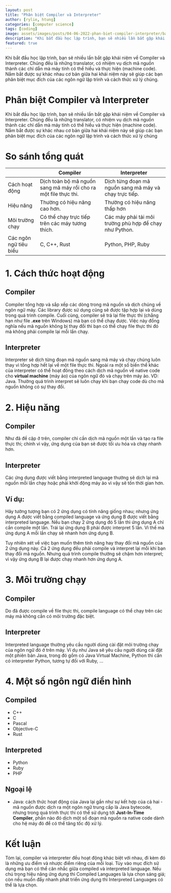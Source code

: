 ```yaml
---
layout: post
title: "Phân biệt Compiler và Interpreter"
author: [rylie, htung]
categories: [computer science]
tags: [coding]
image: assets/images/posts/04-06-2022-phan-biet-compiler-interpreter/banner.png
description: "Khi bắt đầu học lập trình, bạn sẽ nhiều lần bắt gặp khái niệm về Compiler và Interpreter. Chúng đều là những translator, có nhiệm vụ dịch mã nguồn thành các chỉ dẫn mà máy tính có thể hiểu và thực hiện (machine code). Nắm bắt được sự khác nhau cơ bản giữa hai khái niệm này sẽ giúp các bạn phân biệt mục đích của các ngôn ngữ lập trình và cách thức xử lý chúng."
featured: true
---
```

Khi bắt đầu học lập trình, bạn sẽ nhiều lần bắt gặp khái niệm về Compiler và Interpreter. Chúng đều là những translator, có nhiệm vụ dịch mã nguồn thành các chỉ dẫn mà máy tính có thể hiểu và thực hiện (machine code). Nắm bắt được sự khác nhau cơ bản giữa hai khái niệm này sẽ giúp các bạn phân biệt mục đích của các ngôn ngữ lập trình và cách thức xử lý chúng.

# Phân biệt Compiler và Interpreter

Khi bắt đầu học lập trình, bạn sẽ nhiều lần bắt gặp khái niệm về Compiler và Interpreter. Chúng đều là những translator, có nhiệm vụ dịch mã nguồn thành các chỉ dẫn mà máy tính có thể hiểu và thực hiện (machine code). Nắm bắt được sự khác nhau cơ bản giữa hai khái niệm này sẽ giúp các bạn phân biệt mục đích của các ngôn ngữ lập trình và cách thức xử lý chúng

# So sánh tổng quát

|  | Compiler | Interpreter |
| --- | --- | --- |
| Cách hoạt động | Dịch toàn bộ mã nguồn sang mã máy rồi cho ra một file thực thi. | Dịch từng đoạn mã nguồn sang mã máy và chạy trực tiếp. |
| Hiệu năng | Thường có hiệu năng cao hơn. | Thường có hiệu năng thấp hơn |
| Môi trường chạy | Có thể chạy trực tiếp trên các máy tương thích. | Các máy phải tải môi trường phù hợp để chạy như Python. |
| Các ngôn ngữ tiêu biểu | C, C++, Rust | Python, PHP, Ruby |

# 1. Cách thức hoạt động

## Compiler

Compiler tổng hợp và sắp xếp các dòng trong mã nguồn và dịch chúng về ngôn ngữ máy. Các library được sử dụng cũng sẽ được tập hợp lại và dùng trong quá trình compile. Cuối cùng, compiler sẽ trả lại file thực thi (chẳng hạn như file **.exe** trên Windows) mà bạn có thể chạy được. Việc này đồng nghĩa nếu mã nguồn không bị thay đổi thì bạn có thể chạy file thực thi đó mà không phải compile lại mỗi lần chạy.

## Interpreter

Interpreter sẽ dịch từng đoạn mã nguồn sang mã máy và chạy chúng luôn thay vì tổng hợp hết lại về một file thực thi. Ngoài ra một số biến thể khác của interpreter có thể hoạt đông theo cách dịch mã nguồn về native code cho **virtual machine** (máy ảo) của ngôn ngữ đó và chạy trên máy ảo. VD: Java. Thường quá trình interpret sẽ luôn chạy khi bạn chạy code dù cho mã nguồn không có sự thay đổi.

# 2. Hiệu năng

## Compiler

Như đã đề cập ở trên, compiler chỉ cần dịch mã nguồn một lần và tạo ra file thực thi; chính vì vậy, ứng dụng của bạn sẽ được tối ưu hóa và chạy nhanh hơn.

## Interpreter

Các ứng dụng được viết bằng interpreted language thường sẽ dịch lại mã nguồn mỗi lần chạy hoặc phải khởi động máy ảo vì vậy sẽ tốn thời gian hơn.

## Ví dụ:

Hãy tưởng tượng bạn có 2 ứng dụng có tính năng giống nhau; nhưng ứng dụng A được viết bằng compiled language và ứng dụng B được viết bằng interpreted language. Nếu bạn chạy 2 ứng dụng đó 5 lần thì ứng dụng A chỉ cần compile một lần. Trái lại ứng dụng B phải được interpret 5 lần. Vì thế mà ứng dụng A mỗi lần chạy sẽ nhanh hơn ứng dụng B.

Tuy nhiên xét về việc bạn muốn thêm tính năng hay thay đổi mã nguồn của 2 ứng dụng này. Cả 2 ứng dụng đều phải compile và interpret lại mỗi khi bạn thay đổi mã nguồn. Nhưng quá trình compile thường sẽ chậm hơn interpret; vì vậy ứng dụng B lại được chạy nhanh hơn ứng dụng A. 

# 3. Môi trường chạy

## Compiler

Do đã được compile về file thực thi, compile language có thể chạy trên các máy mà không cần có môi trường đặc biệt.

## Interpreter

Interpreted language thường yêu cầu người dùng cài đặt môi trường chạy của ngôn ngữ đó ở trên máy. Ví dụ như Java sẽ yêu cầu người dùng cài đặt một phiên bản Java, trong đó gồm có Java Virtual Machine, Python thì cần có interpreter Python, tương tự đối với Ruby, ...

# 4. Một số ngôn ngữ điển hình

## Compiled

- C++
- C
- Pascal
- Objective-C
- Rust

## Interpreted

- Python
- Ruby
- PHP

## Ngoại lệ

- Java: cách thức hoạt động của Java lại gần như sự kết hợp của cả hai - mã nguồn được dịch ra một ngôn ngữ trung cấp là Java bytecode, nhưng trong quá trình thực thi có thể sử dụng tới **Just-In-Time Compiler**, phần nào đó dịch một số đoạn mã nguồn ra native code dành cho hệ máy đó để có thể tăng tốc độ xử lý.

# Kết luận

Tóm lại, compiler và interpreter đều hoạt động khác biệt với nhau, đi kèm đó là những ưu điểm và nhược điểm riêng của mỗi loại. Tùy vào mục đích sử dụng mà bạn có thể cân nhắc giữa compiled và interpreted language. Nếu chú trọng hiệu năng ứng dụng thì Compiled Languages là lựa chọn sáng giá; còn nếu muốn đẩy nhanh phát triển ứng dụng thì Interpreted Languages có thể là lựa chọn.
